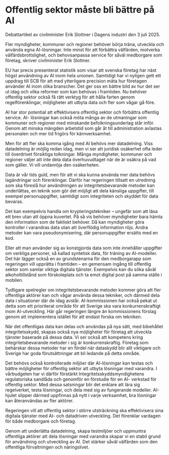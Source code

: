 # Offentlig sektor måste bli bättre på AI

Debattartikel av civilminister Erik Slottner i Dagens industri den 3 juli 2025.

Fler myndigheter, kommuner och regioner behöver börja träna, utveckla och använda egna AI-lösningar. Inte minst för att förbättra välfärden, motverka välfärdsbrottslighet, och behovsanpassa service för såväl medborgare som företag, skriver civilminister Erik Slottner.

EU har precis presenterat statistik som visar att svenska företag har näst högst användning av AI inom hela unionen. Samtidigt har vi nyligen gett ett uppdrag till SCB för att med ytterligare precision mäta hur företagen använder AI inom olika branscher. Det ger oss en bättre bild av hur det ser ut idag och vilka reformer som kan behövas i framtiden. Nu behöver offentlig sektor också få rätt verktyg för att hålla farten genom regelförenklingar, möjligheter att utbyta data och fler som vågar gå före.

AI har stor potential att effektivisera offentlig sektor och förbättra offentlig service. AI- lösningar kan också möta många av de utmaningar som kommuner och regioner med minskande befolkningsunderlag står inför. Genom att minska mängden arbetstid som går åt till administration avlastas personalen och mer tid frigörs för kärnverksamhet.

Men för att fler ska komma igång med AI behövs mer datadelning. Viss datadelning är möjlig redan idag, men vi ser att juridisk osäkerhet ofta leder till överdrivet försiktiga tolkningar. Många myndigheter, kommuner och regioner väljer att inte dela data överhuvudtaget när de är osäkra på vad som gäller. Vi vill undanröja den osäkerheten.

Data är vår tids guld, men för att vi ska kunna använda mer data behövs lagändringar och förenklingar. Därför har regeringen tillsatt en utredning som ska föreslå hur användningen av integritetsbevarande metoder kan underlättas, en teknik som gör det möjligt att dela känsliga uppgifter, till exempel personuppgifter, samtidigt som integriteten och skyddet för data bevaras.

Det kan exempelvis handla om krypteringstekniker – ungefär som att läsa ett brev utan att öppna kuvertet. På så vis behöver myndigheter bara hämta den information som de faktiskt behöver. Då kan myndigheter göra kontroller i varandras data utan att överflödig information röjs. Andra metoder kan vara pseudonymisering, där personuppgifter ersätts med en kod.

Eller att man använder sig av konstgjorda data som inte innehåller uppgifter om verkliga personer, så kallad syntetisk data, för träning av AI-modeller. Det här lägger också en av grundstenarna för den medborgarapp som regeringen vill upprätta i framtiden – en gemensam ingång till offentlig sektor som samlar viktiga digitala tjänster. Exempelvis kan du söka såväl alkoholtillstånd som förskoleplats och ta emot digital post på samma ställe i mobilen.

Tydligare spelregler om integritetsbevarande metoder kommer göra att fler offentliga aktörer kan och vågar använda dessa tekniker, och därmed dela data i situationer där de idag avstår. AI-kommissionen har också pekat ut detta som ett prioriterat område för att Sverige ska vara konkurrenskraftigt inom AI-utveckling. Här går regeringen längre än kommissionens förslag genom att implementera istället för att endast forska om tekniken.

När det offentligas data kan delas och användas på nya sätt, med bibehållet integritetsskydd, skapas också nya möjligheter för företag att utveckla tjänster baserade på dessa data. Vi ser också att kompetens kring integritetsbevarande metoder i sig är konkurrenskraftig. Företag som behärskar dessa metoder har en fördel när dataskydd blir allt viktigare och Sverige har goda förutsättningar att bli ledande på detta område.

Det behövs också kontrollerade miljöer där AI-lösningar kan testas och bättre möjligheter för offentlig sektor att utbyta lösningar med varandra. I vårbudgeten har vi därför förstärkt Integritetsskyddsmyndighetens regulatoriska sandlåda och genomför en förstudie för en AI- verkstad för offentlig sektor. Med dessa satsningar blir det enklare att lära sig regelverket, testa lösningar, och dela med sig av fungerande modeller. AI-hjulet slipper därmed uppfinnas på nytt i varje verksamhet, bra lösningar kan återanvändas av fler aktörer.

Regeringen vill att offentlig sektor i större utsträckning ska effektivisera sina digitala tjänster med AI- och datadriven utveckling. Det förenklar vardagen för både medborgare och företag.

Genom att underlätta datadelning, skapa testmiljöer och uppmuntra offentliga aktörer att dela lösningar med varandra skapar vi en stabil grund för användning och utveckling av AI. Det stärker såväl välfärden som den offentliga förvaltningen och näringslivet.
